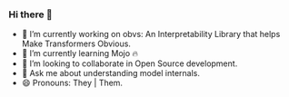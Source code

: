 ### Hi there 👋

- 🔭 I’m currently working on obvs: An Interpretability Library that helps Make Transformers Obvious.
- 🌱 I’m currently learning Mojo 🔥
- 👯 I’m looking to collaborate in Open Source development.
- 💬 Ask me about understanding model internals.
- 😄 Pronouns: They | Them.
